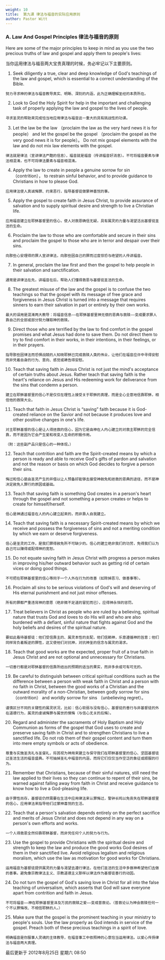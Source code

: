 ```yaml
---
weight: 10
title:  第九课 律法与福音的实际应用原则
author: Pastor Witt
---
```


### A.    Law And Gospel Principles 律法与福音的原则

Here are some of the major principles to keep in mind as you use the two precious truths of law and gospel and apply them to people's lives:

当你运用律法与福音两大宝贵真理的时候，务必牢记以下主要原则。

1.    Seek diligently a true, clear and deep knowledge of God's teachings of the law and gospel, which is essential to a correct understanding of the Bible.

    努力寻求神的律法与福音教导真实、明晰、深刻的内涵，此为正确理解圣经的本质所在。

2.    Look to God the Holy Spirit for help in the important and challenging task of properly applying the law and gospel to the lives of people.

    寻求圣灵的帮助来完成恰当地应用律法与福音这一重大的具有挑战性的功课。

3.    Let the law be the law （proclaim the law as the very hard news it is for people） and let the gospel be the gospel （proclaim the gospel as the very good news it is for people）。  Do not mix gospel elements with the law and do not mix law elements with the gospel.

    律法就是律法（宣讲律法严酷的信息），福音就是福音（传讲福音好消息）。不可将福音要素与律法相混淆，也不可将律法要素与福音相混淆。

4.    Apply the law to create in people a genuine sorrow for sin （contrition）， to restrain sinful behavior, and to provide guidance to Christians in how to please God.

    应用律法使人真诚悔罪、约束恶行，指导基督徒做蒙神喜悦的事。

5.    Apply the gospel to create faith in Jesus Christ, to provide assurance of salvation and to supply spiritual desire and strength to live a Christian life.

    应用福音建立在耶稣基督里的信心，使人对救恩确信无疑，具有属灵的力量与渴望活出基督徒圣洁的生命。

6.    Proclaim the law to those who are comfortable and secure in their sins and proclaim the gospel to those who are in terror and despair over their sins.

    向那些心安理得的罪人宣讲律法，向那些因自己的罪而过度惊恐与绝望的人传讲福音。

7.    In general, proclaim the law first and then the gospel to help people in their salvation and sanctification.   

    通常是讲律法在先，讲福音在后，帮助人们懂得救恩与基督徒圣洁的生命。

8.    The greatest misuse of the law and the gospel is to confuse the two teachings so that the gospel with its message of free grace and forgiveness in Jesus Christ is turned into a message that requires sinners to earn their salvation in part or entirely by their own works.

    最大的误用是混淆两大教导：将福音信息——在耶稣基督里神无偿的恩典与救赎——变成要求罪人靠自己的全部或部分努力赚取神的救赎。

9.    Direct those who are terrified by the law to find comfort in the gospel promises and what Jesus had done to save them.  Do not direct them to try to find comfort in their works, in their intentions, in their feelings, or in their prayers.

    指导那些因律法而恐惧战兢的人知晓耶稣已完成救赎人类的伟业，让他们在福音应许中寻得安慰而非凭着自身的行为、意向、感觉或祷告得安慰。

10.   Teach that saving faith in Jesus Christ is not just the mind's acceptance of certain truths about Jesus.  Rather teach that saving faith is the heart's reliance on Jesus and His redeeming work for deliverance from the sins that condemn a person.

    建立在耶稣基督里的信心不是仅仅在理性上接受关于耶稣的真理，而是全心全意地信靠耶稣，相信他的救赎大业。

11.   Teach that faith in Jesus Christ is “saving” faith because it is God-created reliance on the Savior and not because it produces love and other positive changes in one's life.

    对主耶稣基督的信心是让人得拯救的信心，因为它是由神在人内心建立的对救主耶稣的完全信靠，而不是因为它会产生爱和改变人生命的积极作用。

    （附：这些副产品只是信心的一种体现。）

12.   Teach that contrition and faith are the Spirit-created means by which a person is ready and able to receive God's gifts of pardon and salvation and not the reason or basis on which God decides to forgive a person their sins.

    悔过和信心是由圣灵产生的并借以让人预备好能够去接受神赦免和拯救的恩典的途径，而不是神决定赦免人罪行的原因或基础。

13.   Teach that saving faith is something God creates in a person's heart through the gospel and not something a person creates or helps to create for himself/herself.

    信心是神通过福音在人的内心建立起来的，而非靠人自我建立。

14.   Teach that saving faith is a necessary Spirit-created means by which we receive and possess the forgiveness of sins and not a meriting condition by which we earn or deserve forgiveness.                      

    信心是圣灵的工作，是我们罪得赦免所不可缺少的。信心的建立绝非我们的功劳，免得我们认为自己可以赚得或配得神的宽恕。

15.   Do not equate saving faith in Jesus Christ with progress a person makes in improving his/her outward behavior such as getting rid of certain vices or doing good things.

    不可把在耶稣基督里的信心等同于一个人外在行为的改善（如除掉恶习、做善事等）。

16.   Proclaim all sins to be serious violations of God's will and deserving of His eternal punishment and not just minor offenses.

    所有的罪都严重违背神的意愿（绝非微不足道的冒犯而已），应得神永恒的惩罚。

17.   Treat believers in Christ as people who are ruled by a believing, spiritual nature that trusts God and loves to do His will and who are also burdened with a defiant, sinful nature that fights against God and the holy beliefs and desires of the spiritual nature.

    要如此看待基督徒：他们受信靠主的、属灵本性的支配，他们信赖神，乐意遵循神的旨意；他们同样背负着叛逆的罪性，这又使他们对抗神，对抗神圣的信念与属灵的渴求。

18.   Teach that good works are the expected, proper fruit of a true faith in Jesus Christ and are not optional and unnecessary for Christians.

    一切善行都是对耶稣基督的信靠所结出的预期的适当的果实，而非多余或可有可无的。

19.   Be careful to distinguish between critical spiritual conditions such as the difference between a person with weak faith in Christ and a person with no faith in Christ, between the good works of a Christian and the outward morality of a non-Christian, between godly sorrow for sins （contrition） and worldly sorrow for sins （unbelieving regret）。
    
    谨慎区分不同的关键性的属灵状况，比如：信心软弱与没有信心，基督徒的善行与非基督徒的外在道德行为，属灵的虔诚悔罪与属世的懊悔（与信心无关的后悔）。

20.   Regard and administer the sacraments of Holy Baptism and Holy Communion as forms of the gospel that God uses to create and preserve saving faith in Christ and to strengthen Christians to live a sanctified life.  Do not rob them of their gospel content and turn them into mere empty symbols or acts of obedience.

    尊重与实施圣洗礼与圣餐礼，将其视为神用来建立与保守我们在耶稣基督里的信心、坚固基督徒过圣洁生活的福音盛典。不可抽掉圣礼中福音的内涵，而将它们仅仅当作空泛的象征或顺服的行为。

21.   Remember that Christians, because of their sinful natures, still need the law applied to their lives so they can continue to repent of their sins, be warned against falling away from faith in Christ and receive guidance to know how to live a God-pleasing life.

    由于罪性尚存，基督徒仍然需要在生活中应用律法来认罪悔过，警钟长鸣以免丧失在耶稣基督里的信心，应用律法来指导他们过蒙神喜悦的生活。

22.   Teach that a person's salvation depends entirely on the perfect sacrifice and merits of Jesus Christ and does not depend in any way on a person's own efforts and works.

    一个人得救恩全然仰靠耶稣基督，而非凭任何个人的努力与行为。

23.   Use the gospel to provide Christians with the spiritual desire and strength to keep the law and produce the good works God desires of them in their sanctified live.  Avoid religious legalism and religious moralism, which use the law as motivation for good works for Christians.

    运用福音为基督徒提供属灵的力量与渴望去遵行律法，在他们圣洁的生活中多做神希望他们去做的善事。避免像宗教律法主义、宗教道德主义那样以律法作为基督徒善行的动因。

24.   Do not turn the gospel of God's saving love in Christ for all into the false teaching of universalism, which asserts that God will save everyone apart from contrition and faith in Jesus.

    不可将福音——神在耶稣基督里泽及万民的救赎之爱——变成普救论。（普救论认为神会救赎任何一个不认罪悔改、不相信耶稣的人。）

25.   Make sure that the gospel is the prominent teaching in your ministry to people's souls.  Use the law properly as God intends in service of the gospel.   Preach both of these precious teachings in a spirit of love.

    明确福音是你服事人灵魂的主体教导，在福音事工中依照神的心意恰当运用律法。以爱心传扬律法与福音两大真理。

最后更新于 2012年8月25日 星期六 08:50
